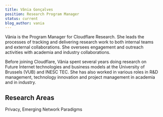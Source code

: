```yaml
---
title: Vânia Gonçalves
position: Research Program Manager
status: current
blog_author: vania
---
```

Vânia is the Program Manager for Cloudflare Research. She leads the processes of tracking and delivering research work to both internal teams and external collaborations. She oversees engagement and outreach activities with academia and industry collaborations.

Before joining Cloudflare, Vânia spent several years doing research on Future Internet technologies and business models at the University of Brussels (VUB) and INESC TEC. She has also worked in various roles in R&D management, technology innovation and project management in academia and in industry.

## Research Areas
Privacy, Emerging Network Paradigms